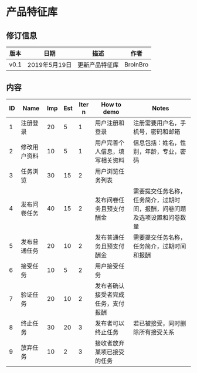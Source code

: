 # 产品特征库

## 修订信息

|版本|日期|描述|作者|
|-|-|-|-|
|v0.1|2019年5月19日|更新产品特征库|BroInBro|

## 内容

|ID|Name|Imp|Est|Iter n|How to demo|Notes|
|-|-|-|-|-|-|-|
|1|注册登录|20|5|1|用户注册和登录|注册需要用户名，手机号，密码和邮箱|
|2|修改用户资料|10|5|1|用户完善个人信息，填写相关资料|信息包括：姓名，性别，年龄，专业，密码|
|3|任务浏览|30|15|2|用户浏览任务列表||
|4|发布问卷任务|40|15|2|发布问卷任务且预支付酬金|需要提交任务名称，任务简介，过期时间，报酬，问卷问题及选项设置和问卷数量|
|5|发布普通任务|20|10|2|发布普通任务且预支付酬金|需要提交任务名称，任务简介，过期时间和报酬|
|6|接受任务|10|5|2|用户接受任务||
|7|验证任务|20|10|2|发布者确认接受者完成任务，支付报酬||
|8|终止任务|30|20|3|发布者可以终止任务|若已被接受，同时删除所有接受关系|
|9|放弃任务|10|2|3|接收者放弃某项已接受的任务||